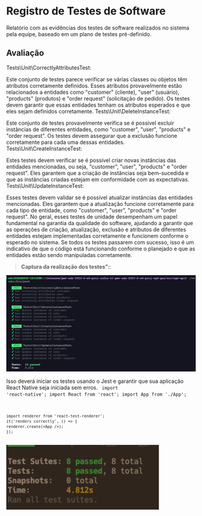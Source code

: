 # Registro de Testes de Software

Relatório com as evidências dos testes de software realizados no sistema pela equipe, baseado em um plano de testes pré-definido.

## Avaliação

Tests\Unit\CorrectlyAttributesTest:

Este conjunto de testes parece verificar se várias classes ou objetos têm atributos corretamente definidos. Esses atributos provavelmente estão relacionados a entidades como "customer" (cliente), "user" (usuário), "products" (produtos) e "order request" (solicitação de pedido). Os testes devem garantir que essas entidades tenham os atributos esperados e que eles sejam definidos corretamente.
Tests\Unit\DeleteInstanceTest:

Este conjunto de testes provavelmente verifica se é possível excluir instâncias de diferentes entidades, como "customer", "user", "products" e "order request". Os testes devem assegurar que a exclusão funcione corretamente para cada uma dessas entidades.
Tests\Unit\CreateInstanceTest:

Estes testes devem verificar se é possível criar novas instâncias das entidades mencionadas, ou seja, "customer", "user", "products" e "order request". Eles garantem que a criação de instâncias seja bem-sucedida e que as instâncias criadas estejam em conformidade com as expectativas.
Tests\Unit\UpdateInstanceTest:

Esses testes devem validar se é possível atualizar instâncias das entidades mencionadas. Eles garantem que a atualização funcione corretamente para cada tipo de entidade, como "customer", "user", "products" e "order request".
No geral, esses testes de unidade desempenham um papel fundamental na garantia da qualidade do software, ajudando a garantir que as operações de criação, atualização, exclusão e atributos de diferentes entidades estejam implementadas corretamente e funcionem conforme o esperado no sistema. Se todos os testes passarem com sucesso, isso é um indicativo de que o código está funcionando conforme o planejado e que as entidades estão sendo manipuladas corretamente.

> **Captura da realização dos testes":**:
<img src="../docs/img/Testes-automatizados.png">

Isso deverá iniciar os testes usando o Jest e garantir que sua aplicação React Native seja iniciada sem erros.
<code>
    import 'react-native';
    import React from 'react';
    import App from './App';

    import renderer from 'react-test-renderer';
    it('renders correctly', () => {
    renderer.create(<App />);
    });
</code>
<img src="../docs/img/teste-mobile.png">

